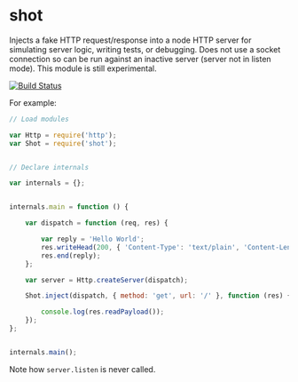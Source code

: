 # shot

Injects a fake HTTP request/response into a node HTTP server for simulating server logic, writing tests, or debugging. Does not use a socket
connection so can be run against an inactive server (server not in listen mode). This module is still experimental.

[![Build Status](https://secure.travis-ci.org/hueniverse/shot.png)](http://travis-ci.org/hueniverse/shot)

For example:

```javascript
// Load modules

var Http = require('http');
var Shot = require('shot');


// Declare internals

var internals = {};


internals.main = function () {

    var dispatch = function (req, res) {

        var reply = 'Hello World';
        res.writeHead(200, { 'Content-Type': 'text/plain', 'Content-Length': reply.length });
        res.end(reply);
    };

    var server = Http.createServer(dispatch);

    Shot.inject(dispatch, { method: 'get', url: '/' }, function (res) {

        console.log(res.readPayload());
    });
};


internals.main();
```

Note how `server.listen` is never called.
